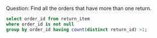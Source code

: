 Question:
Find all the orders that have more than one return.

```sql
select order_id from return_item 
where order_id is not null
group by order_id having count(distinct return_id) >1;

```
